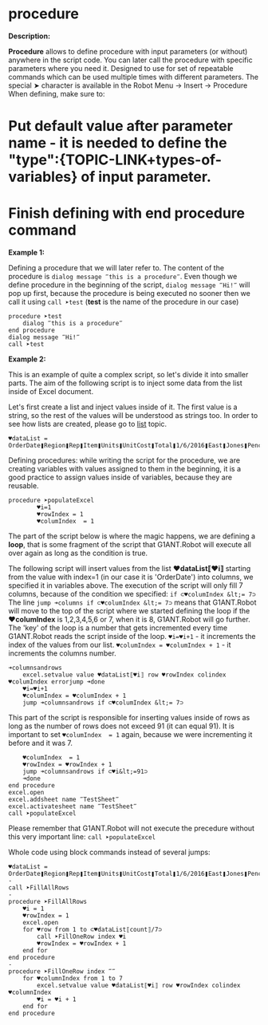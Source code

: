 # procedure

**Description:**

**Procedure** allows to define procedure with input parameters (or without) anywhere in the script code. You can later call the procedure with specific parameters where you need it. Designed to use for set of repeatable commands which can be used multiple times with different parameters. The special ➤ character is available in the Robot Menu -&gt; Insert -&gt; Procedure
When defining, make sure to:
# Put default value after parameter name - it is needed to define the "type":{TOPIC-LINK+types-of-variables} of input parameter.
# Finish defining with **end procedure** command

**Example 1:**

Defining a procedure that we will later refer to. The content of the procedure is `dialog message ‴this is a procedure‴`. Even though we define procedure in the beginning of the script, `dialog message ‴Hi!‴` will pop up first, because the procedure is being executed no sooner then we call it using `call ➤test` (**test** is the name of the procedure in our case)

```G1ANT
procedure ➤test
    dialog ‴this is a procedure‴
end procedure
dialog message ‴Hi!‴
call ➤test
```

**Example 2:**

This is an example of quite a complex script, so let's divide it into smaller parts. The aim of the following script is to inject some data from the list inside of Excel document.

Let's first create a list and inject values inside of it. The first value is a string, so the rest of the values will be understood as strings too. In order to see how lists are created, please go to [list](https://github.com/G1ANT-Robot/G1ANT.Manual/blob/master/G1ANT-Language/Structures/list.md)  topic.

```G1ANT
♥dataList = OrderDate❚Region❚Rep❚Item❚Units❚UnitCost❚Total❚1/6/2016❚East❚Jones❚Pencil❚95❚1.99❚189.05❚1/23/2016❚Central❚Kivell❚Binder❚50❚19.99❚999.50❚2/9/2016❚Central❚Jardine❚Pencil❚36❚4.99❚179.64❚2/26/2016❚Central❚Gill❚Pen❚27❚19.99❚539.73❚3/15/2016❚West❚Sorvino❚Pencil❚56❚2.99❚167.44❚4/1/2016❚East❚Jones❚Binder❚60❚4.99❚299.40❚4/18/2016❚Central❚Andrews❚Pencil❚75❚1.99❚149.25❚5/5/2016❚Central❚Jardine❚Pencil❚90❚4.99❚449.10❚5/22/2016❚West❚Thompson❚Pencil❚32❚1.99❚63.68❚6/8/2016❚East❚Jones❚Binder❚60❚8.99❚539.40❚6/25/2016❚Central❚Morgan❚Pencil❚90❚4.99❚449.10❚7/12/2016❚East❚Howard❚Binder❚29❚1.99❚57.71
```

Defining procedures: while writing the script for the procedure, we are creating variables with values assigned to them in the beginning, it is a good practice to assign values inside of variables, because they are reusable.

```G1ANT
procedure ➤populateExcel
        ♥i=1
        ♥rowIndex = 1
        ♥columIndex  = 1
```

The part of the script below is where the magic happens, we are defining a **loop**, that is some fragment of the script that G1ANT.Robot will execute all over again as long as the condition is true.

The following script will insert values from the list **♥dataList⟦♥i⟧** starting from the value with index=1 (in our case it is 'OrderDate') into columns, we specified it in variables above. The execution of the script will only fill 7 columns, because of the condition we specified:
`if ⊂♥columIndex &lt;= 7⊃`
The line `jump ➜columns if ⊂♥columIndex &lt;= 7⊃` means that G1ANT.Robot will move to the top of the script where we started defining the loop if the **♥columIndex** is 1,2,3,4,5,6 or 7, when it is 8, G1ANT.Robot will go further.
The 'key' of the loop is a number that gets incremented every time G1ANT.Robot reads the script inside of the loop.
`♥i=♥i+1` - it increments the index of the values from our list.
`♥columIndex = ♥columIndex + 1` - it increments the columns number.

```G1ANT
➜columnsandrows
    excel.setvalue value ♥dataList⟦♥i⟧ row ♥rowIndex colindex ♥columIndex errorjump ➜done
    ♥i=♥i+1
    ♥columIndex = ♥columIndex + 1
    jump ➜columnsandrows if ⊂♥columIndex &lt;= 7⊃
```

This part of the script is responsible for inserting values inside of rows as long as the number of rows does not exceed 91 (it can equal 91). It is important to set  `♥columIndex  = 1` again, because we were incrementing it before and it was 7.  
   
```G1ANT
    ♥columIndex  = 1
    ♥rowIndex = ♥rowIndex + 1
    jump ➜columnsandrows if ⊂♥i&lt;=91⊃
    ➜done
end procedure
excel.open
excel.addsheet name ‴TestSheet‴
excel.activatesheet name ‴TestSheet‴
call ➤populateExcel
```

Please remember that G1ANT.Robot will not execute the precedure without this very important line: `call ➤populateExcel`

Whole code using block commands instead of several jumps:

```G1ANT
♥dataList = OrderDate❚Region❚Rep❚Item❚Units❚UnitCost❚Total❚1/6/2016❚East❚Jones❚Pencil❚95❚1.99❚189.05❚1/23/2016❚Central❚Kivell❚Binder❚50❚19.99❚999.50❚2/9/2016❚Central❚Jardine❚Pencil❚36❚4.99❚179.64❚2/26/2016❚Central❚Gill❚Pen❚27❚19.99❚539.73❚3/15/2016❚West❚Sorvino❚Pencil❚56❚2.99❚167.44❚4/1/2016❚East❚Jones❚Binder❚60❚4.99❚299.40❚4/18/2016❚Central❚Andrews❚Pencil❚75❚1.99❚149.25❚5/5/2016❚Central❚Jardine❚Pencil❚90❚4.99❚449.10❚5/22/2016❚West❚Thompson❚Pencil❚32❚1.99❚63.68❚6/8/2016❚East❚Jones❚Binder❚60❚8.99❚539.40❚6/25/2016❚Central❚Morgan❚Pencil❚90❚4.99❚449.10❚7/12/2016❚East❚Howard❚Binder❚29❚1.99❚57.71
-
call ➤FillAllRows
-
procedure ➤FillAllRows
    ♥i = 1
    ♥rowIndex = 1
    excel.open
    for ♥row from 1 to ⊂♥dataList⟦count⟧/7⊃
        call ➤FillOneRow index ♥i
        ♥rowIndex = ♥rowIndex + 1
    end for
end procedure
-
procedure ➤FillOneRow index ‴‴
    for ♥columnIndex from 1 to 7
        excel.setvalue value ♥dataList⟦♥i⟧ row ♥rowIndex colindex ♥columnIndex
        ♥i = ♥i + 1
    end for
end procedure
```
